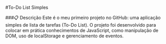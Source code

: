 #To-Do List Simples

###📋 Descrição
Este é o meu primeiro projeto no GitHub: uma aplicação simples de lista de tarefas (To-Do List). O projeto foi desenvolvido para colocar em prática conhecimentos de JavaScript, como manipulação de DOM, uso de localStorage e gerenciamento de eventos.
